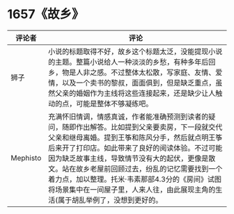 # 1657《故乡》

评论者 | 评论 |
|---|---|
狮子|小说的标题取得不好，故乡这个标题太泛，没能提现小说的主题。整篇小说给人一种淡淡的乡愁，有种多年后回乡，物是人非之感。不过整体太松散，写家庭、友情、爱情，以及一个卖书的黎叔，面面俱到，但是缺乏重点，虽然父亲的婚姻作为主线将这些连接起来，还是缺少让人触动的点，可能是整体不够凝练吧。
Mephisto|充满怀旧情调，情感真诚，作者能准确预测到读者的疑问，随即作出解答。比如提到父亲要卖房，下一段就交代父亲和继母离婚。提到王筝和陈风分手，然后就点明王筝后来开了打印店。如此带来了良好的阅读体验。不过可能因为缺乏故事主线，导致情节没有大的起伏，更像是散文。站在故乡老屋前回顾过去，纷乱的记忆需要找到一个着力点，加以整理。托米·韦素那部4.3分的《房间》试图将场景集中在一间屋子里，人来人往，由此展现主角的生活(属于胡乱举例了，没想到更好的。
